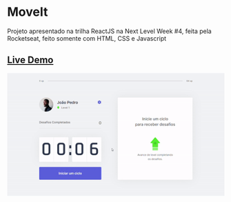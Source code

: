 # MoveIt

Projeto apresentado na trilha ReactJS na Next Level Week #4, feita pela Rocketseat, feito somente com HTML, CSS e Javascript

## [Live Demo](https://joaom00.github.io/MoveIt/)

![Gif apresentando o projeto](/public/app.gif)
